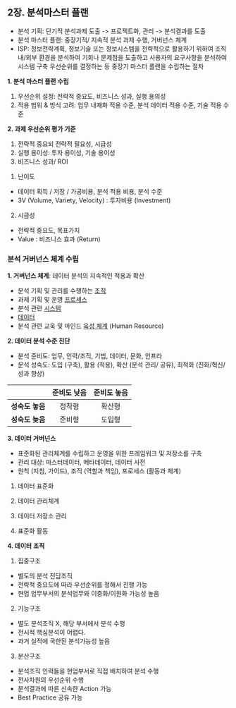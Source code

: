 ## 2장. 분석마스터 플랜

- 분석 기획: 단기적 분석과제 도출 -> 프로젝트화, 관리 -> 분석결과를 도출
- 분석 마스터 플랜: 중장기적/ 지속적 분석 과제 수행, 거버넌스 체계
- ISP: 정보전략계획, 정보기술 또는 정보시스템을 전략적으로 활용하기 위하여 조직 내/외부 환경을 분석하여 기회나 문제점을 도출하고 사용자의 요구사항을 분석하여 시스템 구축 우선순위를 결정하는 등 중장기 마스터 플랜을 수립하는 절차

**1. 분석 마스터 플랜 수립**

1) 우선순위 설정: 전략적 중요도, 비즈니스 성과, 실행 용의성
2) 적용 범위 & 방식 고려: 업무 내재화 적용 수준, 분석 데이터 적용 수준, 기술 적용 수준

**2. 과제 우선순위 평가 기준**

1) 전략적 중요되 전략적 필요성, 시급성
2) 실행 용이성: 투자 용이성, 기술 용이성
3) 비즈니스 성과/ ROI

1. 난이도
- 데이터 획득 / 저장 / 가공비용, 분석 적용 비용, 분석 수준
- 3V (Volume, Variety, Velocity) : 투자비용 (Investment)

2. 시급성
- 전략적 중요도, 목표가치
- Value : 비즈니스 효과 (Return)

### 분석 거버넌스 체계 수립

**1. 거버넌스 체계**: 데이터 분석의 지속적인 적용과 확산

- 분석 기획 및 관리를 수행하는 <u>조직</u>
- 과제 기획 및 운영 <u>프로세스</u>
- 분석 관련 <u>시스템</u>
- <u>데이터</u>
- 분석 관련 교욱 및 마인드 <u>육성 체계</u> (Human Resource)

**2. 데이터 분석 수준 진단**
- 분석 준비도: 업무, 인력/조직, 기법, 데이터, 문화, 인프라
- 분석 성숙도: 도입 (구축), 활용 (적용), 확산 (분석 관리/ 공유), 최적화 (진화/혁신/성과 향상)


| |준비도 낮음|준비도 놓음|
|:---:|:---:|:---:|
|**성숙도 놓음**|정착형|확산형|
|**성숙도 늦음**|준비형|도입형|

**3. 데이터 거버넌스**

- 표준화된 관리체계를 수립하고 운영을 위한 프레임워크 및 저장소를 구축
- 관리 대상: 마스터데이터, 메타데이터, 데이터 사전
- 원칙 (지침, 가이드), 조직 (역할과 책임), 프로세스 (활동과 체계)

1) 데이터 표준화

2) 데이터 관리체계

3) 데이터 저장소 관리

4) 표준화 활동

**4. 데이터 조직**

1) 집중구조

- 별도의 분석 전담조직
- 전략적 중요도에 따라 우선순위를 정해서 진행 가능
- 현업 업무부서의 분석업무와 이중화/이원화 가능성 높음

2) 기능구조

- 별도 분석조직 X, 해당 부서에서 분석 수행
- 전시적 핵심분석이 어렵다.
- 과거 실적에 국한된 분석가능성 높음

3) 분산구조

- 분석조직 인력들을 현업부서로 직접 배치하여 분석 수행
- 전사차원의 우선순위 수행
- 분석결과에 따른 신속한 Action 가능
- Best Practice 공유 가능

